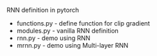 RNN definition in pytorch

* functions.py - define function for clip gradient
* modules.py - vanilla RNN definition
* rnn.py - demo using RNN
* mrnn.py - demo using Multi-layer RNN
